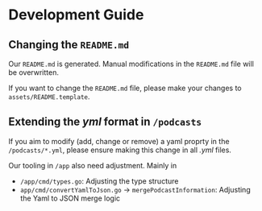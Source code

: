 # Development Guide

## Changing the `README.md`

Our `README.md` is generated.
Manual modifications in the `README.md` file will be overwritten.

If you want to change the `README.md` file, please make your changes to `assets/README.template`.

## Extending the *yml* format in `/podcasts`

If you aim to modify (add, change or remove) a yaml proprty in the `/podcasts/*.yml`, 
please ensure making this change in all *.yml* files.

Our tooling in `/app` also need adjustment.
Mainly in

* `/app/cmd/types.go`: Adjusting the type structure
* `app/cmd/convertYamlToJson.go` -> `mergePodcastInformation`: Adjusting the Yaml to JSON merge logic